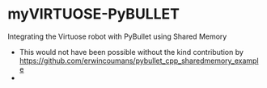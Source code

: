 # myVIRTUOSE-PyBULLET
Integrating the Virtuose robot with PyBullet using Shared Memory

- This would not have been possible without the kind contribution by https://github.com/erwincoumans/pybullet_cpp_sharedmemory_example
- 
